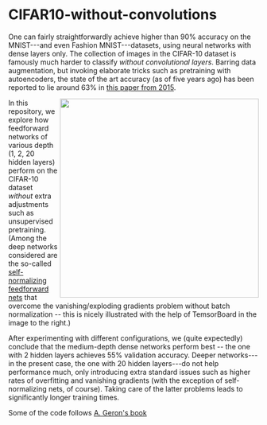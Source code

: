 # CIFAR10-without-convolutions

One can fairly straightforwardly achieve higher than 90% accuracy on the MNIST---and even Fashion MNIST---datasets, using neural networks with dense layers only. The 
collection of images in the CIFAR-10 dataset is famously much harder to classify *without convolutional layers*. Barring data augmentation, but invoking elaborate
tricks such as pretraining with autoencoders, the state of the art accuracy (as of five years ago) has been reported to lie around 63% in [this paper
from 2015](https://arxiv.org/abs/1511.02580). 

<img src="https://github.com/dprugby/CIFAR10-without-convolutions/blob/master/selu.png" align="right" width="400">

In this repository, we explore how feedforward networks of various depth (1, 2, 20 hidden layers) perform on the 
CIFAR-10 dataset *without* extra adjustments such as unsupervised pretraining. (Among the deep networks considered are the so-called [self-normalizing feedforward  nets](https://arxiv.org/abs/1706.02515) that overcome the vanishing/exploding gradients problem without batch normalization -- this is nicely illustrated with the help of TemsorBoard in the image to the right.)

After experimenting with different configurations, we (quite expectedly) conclude that 
the medium-depth dense networks perform best -- the one with 2 hidden layers achieves 55% validation accuracy. Deeper networks---in the present case, the one with 20 hidden layers---do not help performance much, only introducing extra standard issues such as higher rates of overfitting and vanishing gradients (with the exception of self-normalizing nets, of course). Taking care of the latter problems leads to significantly longer training times. 

Some of the code follows [A. Geron's book](https://www.oreilly.com/library/view/hands-on-machine-learning/9781491962282/)
